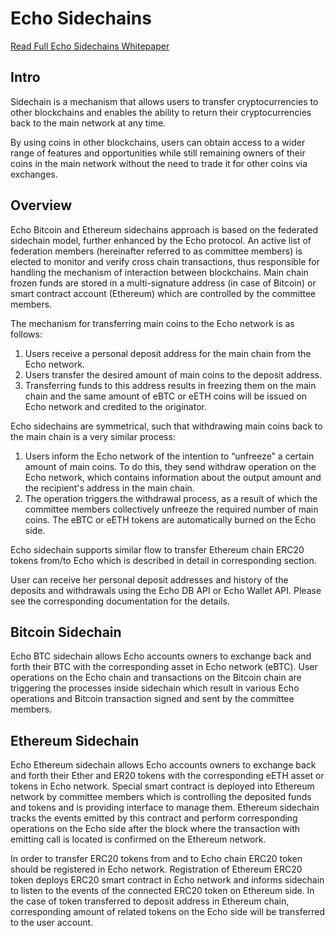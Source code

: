 # Echo Sidechains

[Read Full Echo Sidechains Whitepaper](https://github.com/echoprotocol/echowiki/blob/master/.gitbook/assets/echo-sidechains-whitepaper.pdf)

## Intro

Sidechain is a mechanism that allows users to transfer cryptocurrencies to other blockchains and enables the ability to return their cryptocurrencies back to the main network at any time.

By using coins in other blockchains, users can obtain access to a wider range of features and opportunities while still remaining owners of their coins in the main network without the need to trade it for other coins via exchanges.

## Overview

Echo Bitcoin and Ethereum sidechains approach is based on the federated sidechain model, further enhanced by the Echo protocol. An active list of federation members (hereinafter referred to as committee members) is elected to monitor and verify cross chain transactions, thus responsible for handling the mechanism of interaction between blockchains. Main chain frozen funds are stored in a multi-signature address (in case of Bitcoin) or smart contract account (Ethereum) which are controlled by the committee members.

The mechanism for transferring main coins to the Echo network is as follows:

1. Users receive a personal deposit address for the main chain from the Echo network.
1. Users transfer the desired amount of main coins to the deposit address.
1. Transferring funds to this address results in freezing them on the main chain and the same amount of eBTC or eETH coins will be issued on Echo network and credited to the originator.

Echo sidechains are symmetrical, such that withdrawing main coins back to the main chain is a very similar process:

1. Users inform the Echo network of the intention to “unfreeze” a certain amount of main coins. To do this, they send withdraw operation on the Echo network, which contains information about the output amount and the recipient's address in the main chain.
1. The operation triggers the withdrawal process, as a result of which the committee members collectively unfreeze the required number of main coins. The eBTC or eETH tokens are automatically burned on the Echo side.

Echo sidechain supports similar flow to transfer Ethereum chain ERC20 tokens from/to Echo which is described in detail in corresponding section.

User can receive her personal deposit addresses and history of the deposits and withdrawals using the Echo DB API or Echo Wallet API. Please see the corresponding documentation for the details.

## Bitcoin Sidechain

Echo BTC sidechain allows Echo accounts owners to exchange back and forth their BTC with the corresponding asset in Echo network (eBTC). User operations on the Echo chain and transactions on the Bitcoin chain are triggering the processes inside sidechain which result in various Echo operations and Bitcoin transaction signed and sent by the committee members.

## Ethereum Sidechain

Echo Ethereum sidechain allows Echo accounts owners to exchange back and forth their Ether and ER20 tokens with the corresponding eETH asset or tokens in Echo network. Special smart contract is deployed into Ethereum network by committee members which is controlling the deposited funds and tokens and is providing interface to manage them. Ethereum sidechain tracks the events emitted by this contract and perform corresponding operations on the Echo side after the block where the transaction with emitting call is located is confirmed on the Ethereum network.

In order to transfer ERC20 tokens from and to Echo chain ERC20 token should be registered in Echo network. Registration of Ethereum ERC20 token deploys ERC20 smart contract in Echo network and informs sidechain to listen to the events of the connected ERC20 token on Ethereum side. In the case of token transferred to deposit address in Ethereum chain, corresponding amount of  related tokens on the Echo side will be transferred to the user account.
